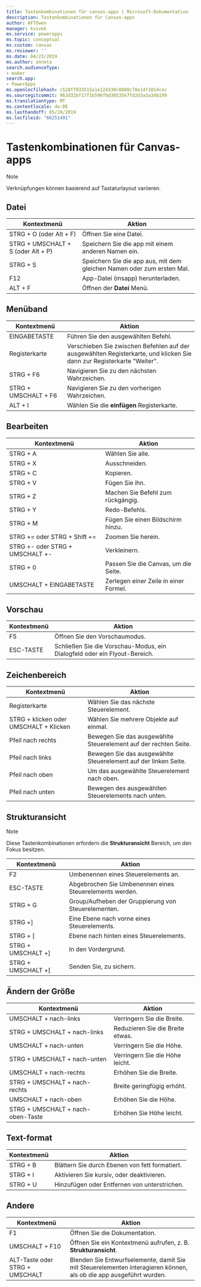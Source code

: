 ```yaml
---
title: Tastenkombinationen für canvas-apps | Microsoft-Dokumentation
description: Tastenkombinationen für Canvas-apps
author: AFTOwen
manager: kvivek
ms.service: powerapps
ms.topic: conceptual
ms.custom: canvas
ms.reviewer: ''
ms.date: 04/23/2019
ms.author: anneta
search.audienceType:
- maker
search.app:
- PowerApps
ms.openlocfilehash: c528ff033515a1e124330c0880c78e14f1014cec
ms.sourcegitcommit: 963d32bf17f1b596fbd3053567fd2d3a3a34b199
ms.translationtype: MT
ms.contentlocale: de-DE
ms.lasthandoff: 05/28/2019
ms.locfileid: "66251491"
---
```

# <a name="keyboard-shortcuts-for-canvas-apps"></a>Tastenkombinationen für Canvas-apps

> [!NOTE]
> Verknüpfungen können basierend auf Tastaturlayout variieren.

## <a name="file"></a>Datei

| Kontextmenü | Aktion |
|--|--|
| STRG + O (oder Alt + F) | Öffnen Sie eine Datei. |
| STRG + UMSCHALT + S (oder Alt + P) | Speichern Sie die app mit einem anderen Namen ein. |
| STRG + S | Speichern Sie die app aus, mit dem gleichen Namen oder zum ersten Mal. |
| F12 | App-Datei (msapp) herunterladen. |
| ALT + F | Öffnen der **Datei** Menü. |

## <a name="ribbon"></a>Menüband

| Kontextmenü | Aktion |
|--|--|
| EINGABETASTE | Führen Sie den ausgewählten Befehl. |
| Registerkarte | Verschieben Sie zwischen Befehlen auf der ausgewählten Registerkarte, und klicken Sie dann zur Registerkarte "Weiter". |
| STRG + F6 | Navigieren Sie zu den nächsten Wahrzeichen. |
| STRG + UMSCHALT + F6 | Navigieren Sie zu den vorherigen Wahrzeichen. |
| ALT + I | Wählen Sie die **einfügen** Registerkarte. |

## <a name="editing"></a>Bearbeiten

| Kontextmenü | Aktion |
|--|--|
| STRG + A | Wählen Sie alle. |
| STRG + X | Ausschneiden. |
| STRG + C | Kopieren. |
| STRG + V | Fügen Sie ihn. |
| STRG + Z | Machen Sie Befehl zum rückgängig. |
| STRG + Y | Redo-Befehls. |
| STRG + M | Fügen Sie einen Bildschirm hinzu. |
| STRG += oder STRG + Shift += | Zoomen Sie herein. |
| STRG +- oder STRG + UMSCHALT +- | Verkleinern. |
| STRG + 0 | Passen Sie die Canvas, um die Seite. |
| UMSCHALT + EINGABETASTE | Zerlegen einer Zeile in einer Formel. |

## <a name="preview"></a>Vorschau

| Kontextmenü | Aktion |
|--|--|
| F5 | Öffnen Sie den Vorschaumodus. |
| ESC-TASTE | Schließen Sie die Vorschau-Modus, ein Dialogfeld oder ein Flyout-Bereich.|

## <a name="canvas"></a>Zeichenbereich

| Kontextmenü | Aktion |
|--|--|
| Registerkarte | Wählen Sie das nächste Steuerelement. |
| STRG + klicken oder UMSCHALT + Klicken | Wählen Sie mehrere Objekte auf einmal. |
| Pfeil nach rechts | Bewegen Sie das ausgewählte Steuerelement auf der rechten Seite. |
| Pfeil nach links | Bewegen Sie das ausgewählte Steuerelement auf der linken Seite. |
| Pfeil nach oben | Um das ausgewählte Steuerelement nach oben. |
| Pfeil nach unten | Bewegen des ausgewählten Steuerelements nach unten. |

## <a name="tree-view"></a>Strukturansicht

> [!NOTE]
> Diese Tastenkombinationen erfordern die **Strukturansicht** Bereich, um den Fokus besitzen.

| Kontextmenü | Aktion |
|--|--|
| F2 | Umbenennen eines Steuerelements an. |
| ESC-TASTE | Abgebrochen Sie Umbenennen eines Steuerelements werden. |
| STRG + G | Group/Aufheben der Gruppierung von Steuerelementen. |
| STRG +] | Eine Ebene nach vorne eines Steuerelements. |
| STRG + [ | Ebene nach hinten eines Steuerelements. |
| STRG + UMSCHALT +] | In den Vordergrund. |
| STRG + UMSCHALT +[ | Senden Sie, zu sichern. |

## <a name="resize"></a>Ändern der Größe

| Kontextmenü | Aktion |
|--|--|
| UMSCHALT + nach-links | Verringern Sie die Breite. |
| STRG + UMSCHALT + nach-links | Reduzieren Sie die Breite etwas. |
| UMSCHALT + nach-unten | Verringern Sie die Höhe. |
| STRG + UMSCHALT + nach-unten | Verringern Sie die Höhe leicht. |
| UMSCHALT + nach-rechts | Erhöhen Sie die Breite. |
| STRG + UMSCHALT + nach-rechts | Breite geringfügig erhöht. |
| UMSCHALT + nach-oben | Erhöhen Sie die Höhe. |
| STRG + UMSCHALT + nach-oben-Taste | Erhöhen Sie Höhe leicht. |

## <a name="text-format"></a>Text-format

| Kontextmenü | Aktion |
|--|--|
| STRG + B  | Blättern Sie durch Ebenen von fett formatiert. |
| STRG + I | Aktivieren Sie kursiv, oder deaktivieren. |
| STRG + U | Hinzufügen oder Entfernen von unterstrichen. |

## <a name="other"></a>Andere

| Kontextmenü | Aktion |
|--|--|
| F1 | Öffnen Sie die Dokumentation. |
| UMSCHALT + F10 | Öffnen Sie ein Kontextmenü aufrufen, z. B. **Strukturansicht**. |
| ALT-Taste oder STRG + UMSCHALT | Blenden Sie Entwurfselemente, damit Sie mit Steuerelementen interagieren können, als ob die app ausgeführt wurden. |
